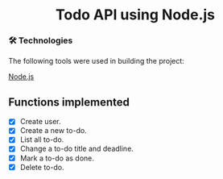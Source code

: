 <div align="center">
 <h1>Todo API using Node.js</h1> 
</div>

### 🛠 Technologies

The following tools were used in building the project:


[Node.js](https://nodejs.org/en/) 

## Functions implemented  

- [X] Create user.
- [X] Create a new to-do.
- [X] List all to-do.
- [X] Change a to-do title and deadline.
- [X] Mark a to-do as done.
- [X] Delete to-do.
